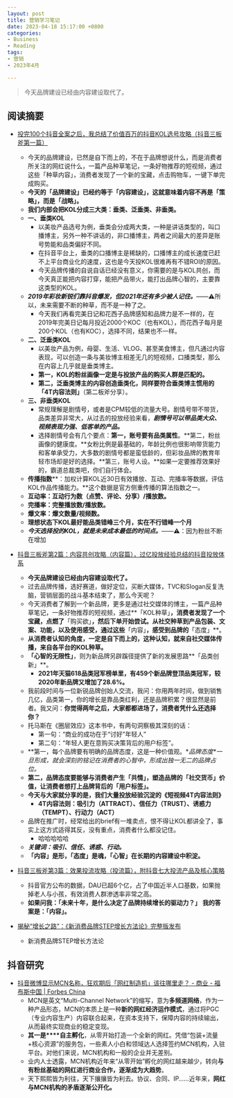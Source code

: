 ```yaml
---
layout: post
title: 营销学习笔记
date: 2023-04-18 15:17:00 +0800
categories:
- Business
- Reading
tags:
- 营销
- 2023年4月

---
```




<blockquote class="blockquote-center">
<p>今天品牌建设已经由内容建设取代了。</p>
</blockquote>





## 阅读摘要



- [投完100个抖音全案之后，我总结了价值百万的抖音KOL选号攻略（抖音三板斧第一篇）](https://mp.weixin.qq.com/s?__biz=MzkxOTI1NDY5NQ==&mid=2247483760&idx=1&sn=3f6f3bfaf466928f54ae808736e6f969&chksm=c1a5a2b8f6d22baeed2eb1613c1305f2bbfcf5b3748dbfc1d95df499e0dfe30d0dc85b6a2a0e&scene=21#wechat_redirect)
  - 今天的品牌建设，已然是自下而上的，不在于品牌想说什么，而是消费者所关注的网红说什么，一篇产品种草笔记，一条好物推荐的短视频，通过这些「种草内容」，消费者发现了一个新的宝藏，点击购物车，一键下单完成购买。
  - **今天的「品牌建设」已经约等于「内容建设」，这就意味着内容不再是「策略」，而是「战略」。**
  - **我们内部会把KOL分成三大类：垂类、泛垂类、非垂类。**
  - **一、垂类KOL**
    - 以美妆产品选号为例，垂类会分成两大类，一种是讲话类型的，叫口播博主，另外一种不讲话的，非口播博主，两者之间最大的差异是账号势能和品类偏好不同。
    - 在抖音平台上，垂类的口播博主是稀缺的，口播博主的成长速度已赶不上平台商业化的速度，这也是今天投KOL很难再有不错ROI的原因。
    - 今天品牌传播的自说自话已经没有意义，你需要的是与KOL共创，而今天真正能把内容打穿，能把产品带火，能打出品牌心智的，主要靠这类型的KOL。
  - ***2019年彩妆新锐们靠抖音爆发，但2021年还有多少被人记住。***——⚠️所以，未来需要不断的种草，而不是一种了之。
    - 今天我们再看完美日记和花西子品牌感知和品牌力是不一样的，在2019年完美日记每月投近2000个KOC（也有KOL），而花西子每月是200个KOL（也有KOC），选择不同，结果也不一样。
  - **二、泛垂类KOL**
    - 以美妆产品为例，母婴、生活、VLOG、甚至美食博主，但凡通过内容表现，可以创造一条与美妆博主相差无几的短视频，口播类型，那么在内容上几乎就是垂类博主。
    - **第一，KOL的粉丝画像一定是与投放产品的购买人群是匹配的。**
    - **第二，泛垂类博主的内容创造垂类化，同样要符合垂类博主惯用的「4T内容法则」**（第二板斧分享）。
  - **三、非垂类KOL**
    - 常规理解是剧情号，或者是CPM较低的流量大号。剧情号带不带货，品类差异非常大，从过去的投放经验来看，***剧情号可以带品类大众、视频表现力强、低客单的产品。***
    - 选择剧情号会有几个要点：**第一，账号要有品类属性**。**第二，粉丝画像的健康度。**女粉比例是最基础的，年龄比例也很影响带货能力和客单承受力，大多数的剧情号都是蛮低龄的，但彩妆品牌的教育年轻市场却是好的选择。**第三，账号人设。**如果一定要推荐效果好的，霸道总裁类吧，你们自行体会。
  - **传播指数****：加权计算KOL近30日有效播放、互动、完播率等数据，评估KOL作品传播能力。**这个数据是官方侧重传播的算法指数之一。
  - **互动率：互动行为数（点赞、评论、分享）/播放数。**
  - **完播率：完整播放数/播放数。**
  - **爆文率：爆文数量/视频数。**
  - **理想状态下KOL最好能品类错峰三个月，实在不行错峰一个月**
  - ***今天选择投的KOL，就是未来成本最低的时间点。***——⚠️：因为粉丝不断在增加

- [抖音三板斧第2篇：内容共创攻略（内容篇），过亿投放经验总结的抖音投放体系](https://mp.weixin.qq.com/s/_m4noONonpl_XIFlJMoy-w)
  - **今天品牌建设已经由内容建设取代了。**
  - 过去品牌传播，选好赛道，做好定位，买断大媒体，TVC和Slogan反复洗脑，营销层面的战斗基本结束了，那么今天呢？
  - 今天消费者了解到一个新品牌，更多是通过社交媒体的博主，一篇产品种草笔记，一条好物推荐的短视频，通过**「KOL种草」**，消费者发现了一个宝藏，点燃了**「购买欲」**，然后下单开始尝试。从社交种草到产品包装、文案、功能，以及使用感受，通过这些**「内容」**，感受到品牌的**「态度」**。
  - **从消费者认知的角度，一定是自下而上的，这种认知，就来自社交媒体传播，来自各平台的KOL种草。**
  - **「心智的无限性」**，则为新品牌另辟蹊径提供了新的发展思路**「品类创新」**。
    - **2021年天猫618品类冠军榜单里，有459个新品牌登顶品类冠军，较2020年新品牌又增加了28.6%。**
  - 我前段时间与一位新锐品牌创始人交流，我问：你用两年时间，做到销售几亿，品类第一，你的增长是靠品类红利，还是品牌积累？很显然是前者。我又问：**你觉得两年之后，大家都都进场了，消费者凭什么还选择你？**
  - 托马斯在《圈层效应》这本书中，有两句洞察极其深刻的话：
    - 第一句：“商业的成功在于“讨好”年轻人”
    - 第二句：“年轻人更在意购买决策背后的用户标签”。
  - **第一，每个品牌要有明确的品牌态度，这是一种价值观。\**品牌态度\**一旦形成，就会深刻的铭记在消费者的心智中，形成出独一无二的品牌占位。**
  - **第二，品牌态度要能够与消费者产生「共情」，塑造品牌的「社交货币」价值，让消费者想打上品牌背后的「用户标签」。**
  - **今天与大家就分享的是，我们大量投放经验沉淀的《短视频4T内容法则》**
    - **4T内容法则：吸引力（ATTRACT）、信任力（TRUST）、诱惑力（TEMPT）、行动力（ACT）**
  - 品牌在推广时，经常给出的brief有一堆卖点，恨不得让KOL都讲全了，事实上这方式适得其反，没有重点，消费者什么都没记住。
    - 哈哈哈哈哈
  - ***关键词：吸引、信任、诱惑、行动。***
  - **「内容」是形，「态度」是魂，「心智」在长期的内容建设中积淀。**
- [抖音三板斧第3篇：效果投流攻略（投流篇），附抖音七大投流产品及核心策略](https://mp.weixin.qq.com/s/M_akFOnTVnxQndpIqkWroA)
  - 抖音官方公布的数据，DAU已超6个亿，占了中国近半人口基数，如果抛掉老人与小孩，有效消费人群渗透率非常之高。
  - **如果问我：「未来十年，是什么决定了品牌持续增长的驱动力？」** **我的答案是：「内容」。**
- [揭秘“增长之路”：《新消费品牌STEP增长方法论》完整版发布](https://mp.weixin.qq.com/s/IA1LXKD05JvgPSvxaGe4Cg)
  - 新消费品牌STEP增长方法论





## 抖音研究

- [抖音微博显示MCN名称，狂欢期后「网红制造机」该往哪里走？ - 商业 - 福布斯中国 | Forbes China](https://www.forbeschina.com/business/61389)
  - MCN是英文“Multi-Channel Network”的缩写，意为**多频道网络**，作为一种产品形态，MCN的本质上是一种**新的网红经济运作模式**，通过将PGC（专业内容生产）内容联合起来，在资本支持下，保障内容的持续输出，从而最终实现商业的稳定变现。
  - **其一是****自主孵化**，从零开始打造一个全新的网红。凭借“包装+流量+核心资源”的服务包，一些素人小白和领域达人选择签约MCN机构，入驻平台。对他们来说，MCN机构和一般的企业并无差别。
  - 业内人士透露，MCN机构近年来“从零开始”孵化的网红越来越少，转向**与有粉丝基础的网红进行商业合作，逐渐成为大趋势**。
  - 天下熙熙皆为利往，天下攘攘皆为利去。协议、合同、IP……近年来，**网红与MCN机构的矛盾逐渐公开化。**
